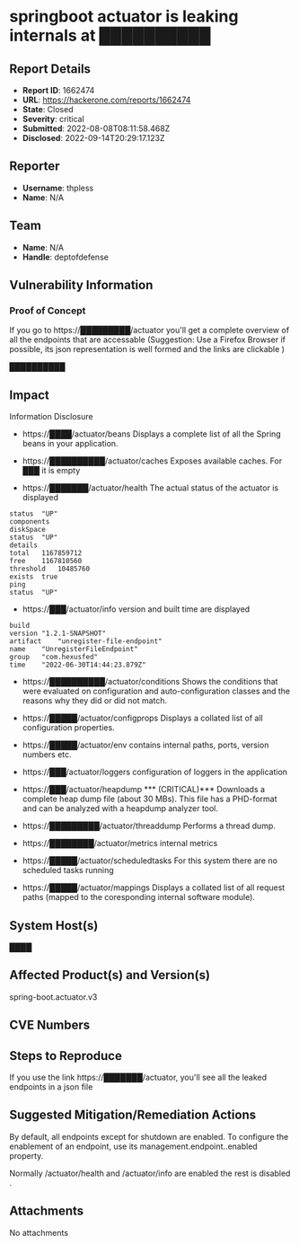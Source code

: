 # springboot actuator is leaking internals at ██████████

## Report Details
- **Report ID**: 1662474
- **URL**: https://hackerone.com/reports/1662474
- **State**: Closed
- **Severity**: critical
- **Submitted**: 2022-08-08T08:11:58.468Z
- **Disclosed**: 2022-09-14T20:29:17.123Z

## Reporter
- **Username**: thpless
- **Name**: N/A

## Team
- **Name**: N/A
- **Handle**: deptofdefense

## Vulnerability Information
### Proof of Concept

If you go to https://█████████/actuator you'll get a complete overview of all the endpoints that are accessable 
(Suggestion: Use a Firefox Browser if possible, its json representation is well formed and the links are clickable )

██████████

## Impact

Information Disclosure 

* https://████/actuator/beans
Displays a complete list of all the Spring beans in your application.

* https://██████████/actuator/caches
Exposes available caches. For ███ it is empty

* https://███████/actuator/health
The actual status of the actuator is displayed
```
status	"UP"
components	
diskSpace	
status	"UP"
details	
total	1167859712
free	1167810560
threshold	10485760
exists	true
ping	
status	"UP"
```

* https://███/actuator/info
version and  built time are displayed
```	
build	
version	"1.2.1-SNAPSHOT"
artifact	"unregister-file-endpoint"
name	"UnregisterFileEndpoint"
group	"com.hexusfed"
time	"2022-06-30T14:44:23.879Z"
```

* https://██████████/actuator/conditions
Shows the conditions that were evaluated on configuration and auto-configuration classes and the reasons why they did or did not match.

* https://█████/actuator/configprops
Displays a collated list of all configuration properties.

* https://█████/actuator/env
contains internal paths, ports, version numbers etc.

* https://███/actuator/loggers
configuration of loggers in the application

* https://███/actuator/heapdump *** (CRITICAL)***
Downloads a complete  heap dump file (about 30 MBs). This file has a  PHD-format and can be analyzed with a heapdump analyzer tool.

* https://█████████/actuator/threaddump
Performs a thread dump.

* https://████████/actuator/metrics
internal metrics

* https://█████/actuator/scheduledtasks
For this system there are no scheduled tasks running

* https://█████/actuator/mappings
Displays a collated list of all request paths (mapped to the coresponding internal software module).

## System Host(s)
████

## Affected Product(s) and Version(s)
spring-boot.actuator.v3

## CVE Numbers


## Steps to Reproduce
If you use the link https://███████/actuator, you'll see all the leaked endpoints in a json file

## Suggested Mitigation/Remediation Actions
By default, all endpoints except for shutdown are enabled. To configure the enablement of an endpoint, use its management.endpoint.<id>.enabled property.

Normally /actuator/health and /actuator/info are enabled the rest is disabled .



## Attachments
No attachments

